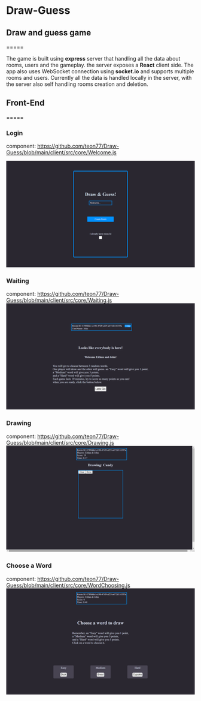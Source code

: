 # Draw-Guess

## Draw and guess game
=====

The game is built using **express** server that handling all the data about rooms, users and the gameplay.
the server exposes a **React** client side. The app also uses WebSocket connection using **socket.io** and supports multiple rooms and users.
Currently all the data is handled locally in the server, with the server also self handling rooms creation and deletion.


## Front-End
=====

### Login
component: <https://github.com/teon77/Draw-Guess/blob/main/client/src/core/Welcome.js>

![alt text](https://github.com/teon77/Draw-Guess/blob/main/pictures/login.png "login view")

### Waiting
component: <https://github.com/teon77/Draw-Guess/blob/main/client/src/core/Waiting.js>
![alt text](https://github.com/teon77/Draw-Guess/blob/main/pictures/waitingRoom.png "waiting view")

### Drawing  
component: <https://github.com/teon77/Draw-Guess/blob/main/client/src/core/Drawing.js>
![alt text](https://github.com/teon77/Draw-Guess/blob/main/pictures/drawingView.png "drawing view")

### Choose a Word 
component: <https://github.com/teon77/Draw-Guess/blob/main/client/src/core/WordChoosing.js>
![alt text](https://github.com/teon77/Draw-Guess/blob/main/pictures/chooseWord.png "choose a word view")

